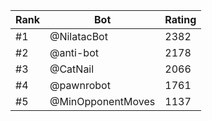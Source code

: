 Rank|Bot|Rating
---|---|---
#1|@NilatacBot|2382
#2|@anti-bot|2178
#3|@CatNail|2066
#4|@pawnrobot|1761
#5|@MinOpponentMoves|1137

